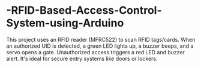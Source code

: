 # -RFID-Based-Access-Control-System-using-Arduino
This project uses an RFID reader (MFRC522) to scan RFID tags/cards. When an authorized UID is detected, a green LED lights up, a buzzer beeps, and a servo opens a gate. Unauthorized access triggers a red LED and buzzer alert. It's ideal for secure entry systems like doors or lockers.
